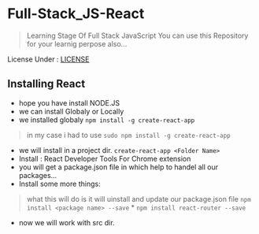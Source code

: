 # Full-Stack_JS-React
> Learning Stage Of Full Stack JavaScript
You can use this Repository for your learnig perpose also...

License Under : [LICENSE](LICENSE)

## Installing React 
* hope you have install NODE.JS
* we can install Globaly or Locally 
* we installed globaly 
```npm install -g create-react-app```
> in my case i had to use ```sudo npm install -g create-react-app```
* we will install in a project dir. 
```create-react-app <Folder Name>```
* Install : React Developer Tools For Chrome extension
* you will get a package.json file in which help to handel all our packages...
* Install some more things:
> what this will do is it will uinstall and update our package.json file
```npm install <package name> --save```
    * ```npm install react-router --save```
* now we will work with src dir.
